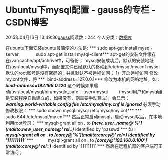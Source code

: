 # Ubuntu下mysql配置 - gauss的专栏 - CSDN博客
2015年04月16日 13:49:36[gauss](https://me.csdn.net/mathlmx)阅读数：244
个人分类：[数据库](https://blog.csdn.net/mathlmx/article/category/2641909)

在ubuntu下面安装ubuntu最简便的方法是:
*** sudo apt-get install mysql-server              sudo apt-get install mysql-client***
apt-get的安装文件缓存在/var/cache/apt/achrive中，可备份；
mysql安装成功后，默认的安装地址在/usr/local/mysql中，而配置文件已经默认的移动到/etc/mysql/my.cnf
mysql默认的root账号是没有密码的，并且默认不被远程访问；
1）开启远程访问
修改my.cnf文件，将
***  bind-address=127.0.0.1***
修改为本机的网络地址，如：
***bind-address=192.168.0.120***
这个时候如果启动/usr/local/mysql/bin/mysqld_safe --user=mysql         (mysql用户和mysql组是安装程序自动建立的，如果没有，则需要手动建立)，会显示：
***warning:world-writable config file /etc/mysql/my.cnf is ignored***
必须手动修改权限：
*** sudo chown mysql:mysql /etc/mysql/my.cnf***
***              sudo 644 /etc/mysql/my.cnf***
然后正常启动mysql，启动mysql以后，在本地利用root登录：
*** mysql>grant all on *.* to ***[***new_user_name@'%'***](mailto:new_user_name@' rel=)*** identified by 'passwd'***
如：
***mysql>grant all on *.* to ***[***corey@'%'***](mailto:corey@' rel=)*** identified by '111111111'***
***            mysql>grant all on *.* to ***[***corey@'192.168.0.100'***](mailto:corey@' rel=)*** identified by '111111111'***
然后在远程机器的客户端可正常访问；
